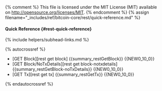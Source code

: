 {% comment %}
This file is licensed under the MIT License (MIT) available on
http://opensource.org/licenses/MIT.
{% endcomment %}
{% assign filename="_includes/ref/bitcoin-core/rest/quick-reference.md" %}

#### Quick Reference {#rest-quick-reference}
{% include helpers/subhead-links.md %}

{% autocrossref %}

* [GET Block][rest get block] {{summary_restGetBlock}} {{NEW0_10_0}}
* [GET Block/NoTxDetails][rest get block-notxdetails] {{summary_restGetBlock-noTxDetails}} {{NEW0_10_0}}
* [GET Tx][rest get tx] {{summary_restGetTx}} {{NEW0_10_0}}

{% endautocrossref %}

